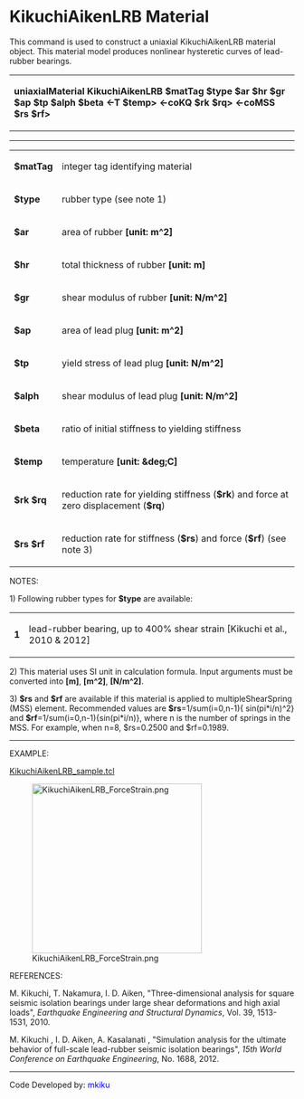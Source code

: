 # KikuchiAikenLRB Material

<p>This command is used to construct a uniaxial KikuchiAikenLRB material
object. This material model produces nonlinear hysteretic curves of
lead-rubber bearings.</p>
<table>
<tbody>
<tr class="odd">
<td><p><strong>uniaxialMaterial KikuchiAikenLRB $matTag $type $ar $hr
$gr $ap $tp $alph $beta &lt;-T $temp&gt; &lt;-coKQ $rk $rq&gt;
&lt;-coMSS $rs $rf&gt;</strong></p></td>
</tr>
</tbody>
</table>
<hr />
<table>
<tbody>
<tr class="odd">
<td><p><strong>$matTag</strong></p></td>
<td><p>integer tag identifying material</p></td>
</tr>
<tr class="even">
<td><p><strong>$type</strong></p></td>
<td><p>rubber type (see note 1)</p></td>
</tr>
<tr class="odd">
<td><p><strong>$ar</strong></p></td>
<td><p>area of rubber <strong>[unit: m^2]</strong></p></td>
</tr>
<tr class="even">
<td><p><strong>$hr</strong></p></td>
<td><p>total thickness of rubber <strong>[unit: m]</strong></p></td>
</tr>
<tr class="odd">
<td><p><strong>$gr</strong></p></td>
<td><p>shear modulus of rubber <strong>[unit: N/m^2]</strong></p></td>
</tr>
<tr class="even">
<td><p><strong>$ap</strong></p></td>
<td><p>area of lead plug <strong>[unit: m^2]</strong></p></td>
</tr>
<tr class="odd">
<td><p><strong>$tp</strong></p></td>
<td><p>yield stress of lead plug <strong>[unit: N/m^2]</strong></p></td>
</tr>
<tr class="even">
<td><p><strong>$alph</strong></p></td>
<td><p>shear modulus of lead plug <strong>[unit:
N/m^2]</strong></p></td>
</tr>
<tr class="odd">
<td><p><strong>$beta</strong></p></td>
<td><p>ratio of initial stiffness to yielding stiffness</p></td>
</tr>
<tr class="even">
<td><p><strong>$temp</strong></p></td>
<td><p>temperature <strong>[unit: &amp;deg;C]</strong></p></td>
</tr>
<tr class="odd">
<td><p><strong>$rk $rq</strong></p></td>
<td><p>reduction rate for yielding stiffness (<strong>$rk</strong>) and
force at zero displacement (<strong>$rq</strong>)</p></td>
</tr>
<tr class="even">
<td><p><strong>$rs $rf</strong></p></td>
<td><p>reduction rate for stiffness (<strong>$rs</strong>) and force
(<strong>$rf</strong>) (see note 3)</p></td>
</tr>
</tbody>
</table>
<p>NOTES:</p>
<p>1) Following rubber types for <strong>$type</strong> are
available:</p>
<table>
<tbody>
<tr class="odd">
<td><p><strong>1</strong></p></td>
<td><p>lead-rubber bearing, up to 400% shear strain [Kikuchi et al.,
2010 &amp; 2012]</p></td>
</tr>
</tbody>
</table>
<p>2) This material uses SI unit in calculation formula. Input arguments
must be converted into <strong>[m]</strong>, <strong>[m^2]</strong>,
<strong>[N/m^2]</strong>.</p>
<p>3) <strong>$rs</strong> and <strong>$rf</strong> are available if
this material is applied to multipleShearSpring (MSS) element.
Recommended values are <strong>$rs</strong>=1/sum(i=0,n-1){
sin(pi*i/n)^2} and <strong>$rf</strong>=1/sum(i=0,n-1){sin(pi*i/n)},
where n is the number of springs in the MSS. For example, when n=8,
$rs=0.2500 and $rf=0.1989.</p>
<hr />
<p>EXAMPLE:</p>
<p><a href="Media:KikuchiAikenLRB_sample.tcl"
title="wikilink">KikuchiAikenLRB_sample.tcl</a></p>
<figure>
<img src="KikuchiAikenLRB_ForceStrain.png"
title="KikuchiAikenLRB_ForceStrain.png" width="300"
alt="KikuchiAikenLRB_ForceStrain.png" />
<figcaption
aria-hidden="true">KikuchiAikenLRB_ForceStrain.png</figcaption>
</figure>
<p>REFERENCES:</p>
<p>M. Kikuchi, T. Nakamura, I. D. Aiken, "Three-dimensional analysis for
square seismic isolation bearings under large shear deformations and
high axial loads", <em>Earthquake Engineering and Structural
Dynamics</em>, Vol. 39, 1513-1531, 2010.</p>
<p>M. Kikuchi , I. D. Aiken, A. Kasalanati , "Simulation analysis for
the ultimate behavior of full-scale lead-rubber seismic isolation
bearings", <em>15th World Conference on Earthquake Engineering</em>, No.
1688, 2012.</p>
<hr />
<p>Code Developed by: <span style="color:blue"> mkiku
</span></p>
